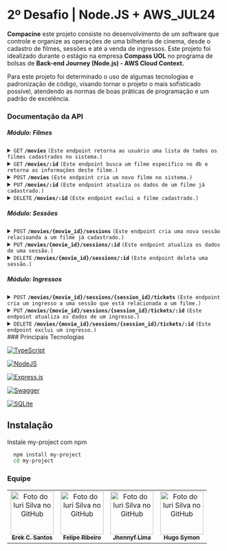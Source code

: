 # 2º Desafio | Node.JS + AWS_JUL24
**Compacine** este projeto consiste no desenvolvimento de um software que controle e organize as operações de uma bilheteria de cinema, desde o cadastro de filmes, sessões e até a venda de ingressos.
Este projeto foi idealizado durante o estágio na empresa **Compass UOL** no programa de bolsas de **Back-end Journey (Node.js) - AWS Cloud Context.**

Para este projeto foi determinado o uso de algumas tecnologias e padronização de código, visando tornar o projeto o mais sofisticado possível, atendendo as normas de boas práticas de programação e um padrão de excelência.


### Documentação da API
##### **Módulo: Filmes**

<details>
 <summary><code>GET</code> <code><b>/movies</b></code> <code>(Este endpoint retorna ao usuário uma lista de todos os filmes cadastrados no sistema.)</code></summary>

##### Parameters
> None

> N/A
##### Responses

> | http code     | content-type                      | response                                                            |
> |---------------|-----------------------------------|---------------------------------------------------------------------|
> | `201`         | `application/json`        | `OK`                                |
> | `404`         | `application/json`                | `Dados não encontrados`                            |

##### Exemplo de Response
 ```json
	[
  {
    "id": 1,
    "image": "url_da_imagem",
    "name": "nome_do_filme",
    "description": "descricao_do_filme",
    "actors": ["ator1", "ator2", "ator3"],
    "genre": "genero_do_filme",
    "release_date": "03/06/2024",
    "sessions": [
      {
        "id": 1,
        "movie_id": 1,
        "room": "nome_da_sala",
        "capacity": 100,
        "day": "03/06/2024",
        "time": "14:23:00"
        "tickets": [
          {
            "id": 1,
            "session_id": 1,
            "chair": "b1",
            "value": 10
          }
        ]
      },
      {
        "id": 2,
        "movie_id": 1,
        "room": "nome_da_sala",
        "capacity": 100,
        "day": "03/06/2024",
        "time": "14:23:00"
        "tickets": [
          {
            "id": 2,
            "session_id": 2,
            "chair": "b1",
            "value": 20
          }
        ]
      }
    ]
  }
]
```
</details>


<details>
 <summary><code>GET</code> <code><b>/movies/:id</b></code> <code>(Este endpoint busca um filme específico no db e retorna as informações deste filme.)</code></summary>

##### Parameters
> ID
##### Responses

> | http code     | content-type                      | response                                                            |
> |---------------|-----------------------------------|---------------------------------------------------------------------|
> | `201`         | `application/json`        | `OK`                                |
> | `404`         | `application/json`                | `Dado não encontrado`                            |

##### Exemplo de Response
 ```json
[
  {
    "id": 1,
    "image": "url_da_imagem",
    "name": "nome_do_filme",
    "description": "descricao_do_filme",
    "actors": ["ator1", "ator2", "ator3"],
    "genre": "genero_do_filme",
    "release_date": "03/06/2024",
    "sessions": []
  }
]
```
</details>

<details>
 <summary><code>POST</code> <code><b>/movies</b></code> <code>(Este endpoint cria um novo filme no sistema.)</code></summary>

##### Parameters
> None

> N/A
##### Responses

> | http code     | content-type                      | response                                                            |
> |---------------|-----------------------------------|---------------------------------------------------------------------|
> | `201`         | `application/json`        | `OK`                                |
> | `404`         | `application/json`                | `Dado não encontrado`                            |

##### Exemplo de Request Body
 ```json
[
  {
    "id": 1,
    "image": "url_da_imagem",
    "name": "nome_do_filme",
    "description": "descricao_do_filme",
    "actors": ["ator1", "ator2", "ator3"],
    "genre": "genero_do_filme",
    "release_date": "03/06/2024",
    "sessions": []
  }
]
```

##### Exemplo de Response
 ```json
{
	"id": 1
  	"image": "url_da_imagem",
  	"name": "nome_do_filme",
  	"description": "descricao_do_filme",
  	"actors": ["ator1", "ator2", "ator3"],
  	"genre": "genero_do_filme",
  	"release_date": "10/03/2024"
}


```
</details>

<details>
 <summary><code>PUT</code> <code><b>/movies/:id</b></code> <code>(Este endpoint atualiza os dados de um filme já cadastrado.)</code></summary>

##### Parameters
> ID

##### Responses

> | http code     | content-type                      | response                                                            |
> |---------------|-----------------------------------|---------------------------------------------------------------------|
> | `201`         | `application/json`        | `OK`                                |
> | `404`         | `application/json`                | `Dado não encontrado`                            |

##### Exemplo de Request Body
 ```json
[
  {
    "id": 1,
    "image": "url_da_imagem",
    "name": "nome_do_filme",
    "description": "descricao_do_filme",
    "actors": ["ator1", "ator2", "ator3"],
    "genre": "genero_do_filme",
    "release_date": "03/06/2024",
    "sessions": []
  }
]
```

##### Exemplo de Response
 ```json
{
	"id": 1
  	"image": "url_da_imagem",
  	"name": "nome_do_filme",
  	"description": "descricao_do_filme",
  	"actors": ["ator1", "ator2", "ator3"],
  	"genre": "genero_do_filme",
  	"release_date": "10/03/2024"
}


```
</details>


<details>
 <summary><code>DELETE</code> <code><b>/movies/:id</b></code> <code>(Este endpoint exclui o filme cadastrado.)</code></summary>

##### Parameters
> ID

##### Responses

> | http code     | content-type                      | response                                                            |
> |---------------|-----------------------------------|---------------------------------------------------------------------|
> | `204`         | `application/json`        | `No content`                                |
> | `404`         | `application/json`                | `Dado não encontrado`                            |

</details>


##### **Módulo: Sessões**

<details>
 <summary><code>POST</code> <code><b>/movies/{movie_id}/sessions</b></code> <code>(Este endpoint cria uma nova sessão relacioanda a um filme já cadastrado.)</code></summary>

##### Parameters
> MOVIE_ID

##### Responses

> | http code     | content-type                      | response                                                            |
> |---------------|-----------------------------------|---------------------------------------------------------------------|
> | `201`         | `application/json`        | `OK`                                |
> | `404`         | `application/json`                | `Dados não encontrados`                            |

##### Exemplo de Request Body
 ```json
{
  "room": "nome_da_sala",
  "capacity": 100,
  "day": "03/06/2024",
  "time": "14:23:00"
}
```

##### Exemplo de Response
 ```json
{
  	"id": 1,
  	"movie_id": 1,
  	"room": "nome_da_sala",
  	"capacity": 100,
  	"day": "03/06/2024",
  	"time": "14:23:00"
}
```
</details>

<details>
 <summary><code>PUT</code> <code><b>/movies/{movie_id}/sessions/:id</b></code> <code>(Este endpoint atualiza os dados de uma sessão.)</code></summary>

##### Parameters
> MOVIE_ID

> SESSION_ID : id

##### Responses

> | http code     | content-type                      | response                                                            |
> |---------------|-----------------------------------|---------------------------------------------------------------------|
> | `201`         | `application/json`        | `OK`                                |
> | `404`         | `application/json`                | `Dados não encontrados`                            |

##### Exemplo de Request Body
 ```json
{
  "room": "nome_da_sala",
  "capacity": 100,
  "day": "03/06/2024",
  "time": "14:23:00"
}
```

##### Exemplo de Response
 ```json
{
  	"id": 1,
  	"movie_id": 1,
  	"room": "nome_da_sala",
  	"capacity": 100,
  	"day": "03/06/2024",
  	"time": "14:23:00"
}
```
</details>


<details>
 <summary><code>DELETE</code> <code><b>/movies/{movie_id}/sessions/:id</b></code> <code>(Este endpoint deleta uma sessão.)</code></summary>

##### Parameters
> MOVIE_ID
> SESSION_ID : id

##### Responses

> | http code     | content-type                      | response                                                            |
> |---------------|-----------------------------------|---------------------------------------------------------------------|
> | `204`         | `application/json`        | `No content`                                |
> | `404`         | `application/json`                | `Dados não encontrados`                            |

</details>

##### **Módulo: Ingressos**

<details>
 <summary><code>POST</code> <code><b>/movies/{movie_id}/sessions/{session_id}/tickets</b></code> <code>(Este endpoint cria um ingresso a uma sessão que está relacionada a um filme.)</code></summary>

##### Parameters
> MOVIE_ID

> SESSSION_ID

##### Responses

> | http code     | content-type                      | response                                                            |
> |---------------|-----------------------------------|---------------------------------------------------------------------|
> | `201`         | `application/json`        | `OK`                                |
> | `404`         | `application/json`                | `Dados não encontrados`                            |

##### Exemplo de Request Body
 ```json
{
  "chair": "b1",
  "value": 10
}
```

##### Exemplo de Response
 ```json
{
  "id": 1,
  "session_id": 1,
  "chair": "b1",
  "value": 10
}
```
</details>


<details>
 <summary><code>PUT</code> <code><b>/movies/{movie_id}/sessions/{session_id}/tickets/:id</b></code> <code>(Este endpoint atualiza os dados de um ingresso.)</code></summary>

##### Parameters
> MOVIE_ID

> SESSSION_ID

> TICKET_ID : ID

##### Responses

> | http code     | content-type                      | response                                                            |
> |---------------|-----------------------------------|---------------------------------------------------------------------|
> | `201`         | `application/json`        | `OK`                                |
> | `404`         | `application/json`                | `Dados não encontrados`                            |

##### Exemplo de Request Body
 ```json
{
  "chair": "b1",
  "value": 10
}
```

##### Exemplo de Response
 ```json
{
  "id": 1,
  "session_id": 1,
  "chair": "b1",
  "value": 10
}
```
</details>


<details>
 <summary><code>DELETE</code> <code><b>/movies/{movie_id}/sessions/{session_id}/tickets/:id</b></code> <code>(Este endpoint exclui um ingresso.)</code></summary>

##### Parameters
> MOVIE_ID

> SESSSION_ID

> TICKET_ID : ID

##### Responses

> | http code     | content-type                      | response                                                            |
> |---------------|-----------------------------------|---------------------------------------------------------------------|
> | `204`         | `application/json`        | `No content`                                |
> | `404`         | `application/json`                | `Dados não encontrados`                            |


</details>
### Principais Tecnologias

[![TypeScript](https://img.shields.io/badge/typescript-%23007ACC.svg?style=for-the-badge&logo=typescript&logoColor=white)](https://www.typescriptlang.org/docs/)

[![NodeJS](https://img.shields.io/badge/node.js-6DA55F?style=for-the-badge&logo=node.js&logoColor=white)](https://nodejs.org/pt)

[![Express.js](https://img.shields.io/badge/express.js-%23404d59.svg?style=for-the-badge&logo=express&logoColor=%2361DAFB)](https://expressjs.com/pt-br/)

[![Swagger](https://img.shields.io/badge/-Swagger-%23Clojure?style=for-the-badge&logo=swagger&logoColor=white)](https://swagger.io/)

[![SQLite](https://img.shields.io/badge/sqlite-%2307405e.svg?style=for-the-badge&logo=sqlite&logoColor=white)](https://www.sqlite.org/)
## Instalação

Instale my-project com npm

```bash
  npm install my-project
  cd my-project
```


### Equipe

<table>
  <tr>
    <td align="center">
      <a href="https://github.com/iuricode">
        <img src="https://avatars3.githubusercontent.com/u/35975751" width="100px;" alt="Foto do Iuri Silva no GitHub"/><br>
        <sub>
          <b>Erek C. Santos</b>
        </sub>
      </a>
    </td>
    <td align="center">
      <a href="https://github.com/iuricode">
        <img src="https://avatars3.githubusercontent.com/u/106535940" width="100px;" alt="Foto do Iuri Silva no GitHub"/><br>
        <sub>
          <b>Felipe Ribeiro</b>
        </sub>
      </a>
    </td>
    <td align="center">
      <a href="https://github.com/iuricode">
        <img src="https://avatars3.githubusercontent.com/u/102433765" width="100px;" alt="Foto do Iuri Silva no GitHub"/><br>
        <sub>
          <b>Jhennyf Lima</b>
        </sub>
      </a>
    </td>
    <td align="center">
      <a href="https://github.com/iuricode">
        <img src="https://avatars3.githubusercontent.com/u/130326199" width="100px;" alt="Foto do Iuri Silva no GitHub"/><br>
        <sub>
          <b>Hugo Symon</b>
        </sub>
      </a>
    </td>
  </tr>
</table>
